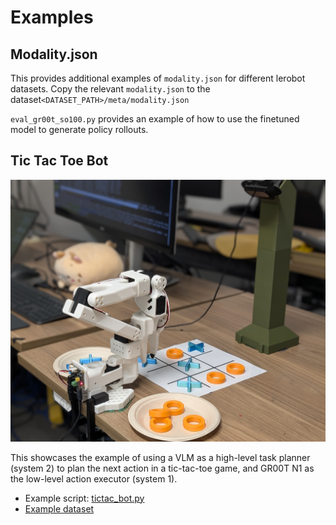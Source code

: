 # Examples

## Modality.json

This provides additional examples of `modality.json` for different lerobot datasets. Copy the relevant `modality.json` to the dataset`<DATASET_PATH>/meta/modality.json`

`eval_gr00t_so100.py` provides an example of how to use the finetuned model to generate policy rollouts.


## Tic Tac Toe Bot

![Tic Tac Toe Bot](./tictac_bot_setup.jpg)

This showcases the example of using a VLM as a high-level task planner (system 2) to plan the next action in a tic-tac-toe game, and GR00T N1 as the low-level action executor (system 1).

 * Example script: [tictac_bot.py](./tictac_bot.py)
 * [Example dataset](https://huggingface.co/datasets/youliangtan/tictac-bot)
